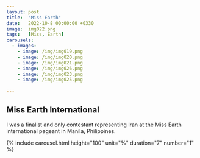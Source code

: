 ```yaml
---
layout: post
title:  "Miss Earth"
date:   2022-10-8 00:00:00 +0330
image:  img022.png
tags:   [Miss, Earth]
carousels:
  - images: 
    - image: /img/img019.png
    - image: /img/img020.png
    - image: /img/img021.png
    - image: /img/img026.png
    - image: /img/img023.png
    - image: /img/img025.png
    
---
```



## Miss Earth International 
I was a finalist and only contestant representing Iran at the Miss Earth international pageant in Manila, Philippines.


{% include carousel.html height="100" unit="%" duration="7" number="1" %}